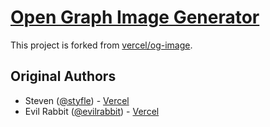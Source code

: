 # [Open Graph Image Generator](https://og-image.ryohei.dev)
This project is forked from [vercel/og-image](https://github.com/vercel/og-image).

## Original Authors

- Steven ([@styfle](https://twitter.com/styfle)) - [Vercel](https://vercel.com)
- Evil Rabbit ([@evilrabbit](https://twitter.com/evilrabbit_)) - [Vercel](https://vercel.com)

